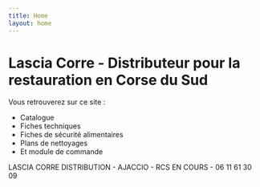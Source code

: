 ```yaml
---
title: Home
layout: home
---
```


# **Lascia Corre** - Distributeur pour la restauration en Corse du Sud



Vous retrouverez sur ce site :
- Catalogue
- Fiches techniques
- Fiches de sécurité alimentaires
- Plans de nettoyages
- Et module de commande






LASCIA CORRE DISTRIBUTION - AJACCIO - RCS EN COURS - 06 11 61 30 09

[use this template]: https://github.com/just-the-docs/just-the-docs-template/generate
